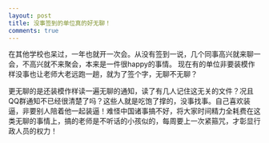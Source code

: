 ```yaml
---
layout: post
title: 没事签到的单位真的好无聊！
comments: true
---
```


在其他学校也呆过，一年也就开一次会。从没有签到一说，几个同事高兴就来聊一会，不高兴就不来聚会，本来是一件很happy的事情。 现在有的单位非要装模作样没事也让老师大老远跑一趟，就为了签个字，无聊不无聊？
 <!--more--> 
更无聊的是还装模作样读一遍无聊的通知，读了有几人记住这无关的文件？况且QQ群通知不已经很清楚了吗？这些人就是吃饱了撑的，没事找事。自己喜欢装逼，非要别人陪着他一起装逼！难怪中国诸事搞不好，将大家时间精力全耗费在这类无聊的事情上，搞的老师是不听话的小孩似的，每周要上一次紧箍咒，才彰显行政人员的权力！



